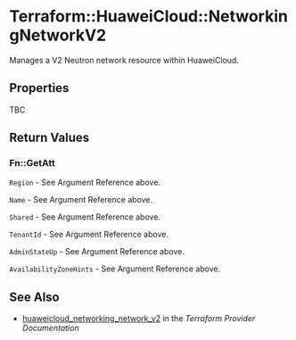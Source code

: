 # Terraform::HuaweiCloud::NetworkingNetworkV2

Manages a V2 Neutron network resource within HuaweiCloud.

## Properties

TBC

## Return Values

### Fn::GetAtt

`Region` - See Argument Reference above.

`Name` - See Argument Reference above.

`Shared` - See Argument Reference above.

`TenantId` - See Argument Reference above.

`AdminStateUp` - See Argument Reference above.

`AvailabilityZoneHints` - See Argument Reference above.

## See Also

* [huaweicloud_networking_network_v2](https://www.terraform.io/docs/providers/huaweicloud/r/networking_network_v2.html) in the _Terraform Provider Documentation_
